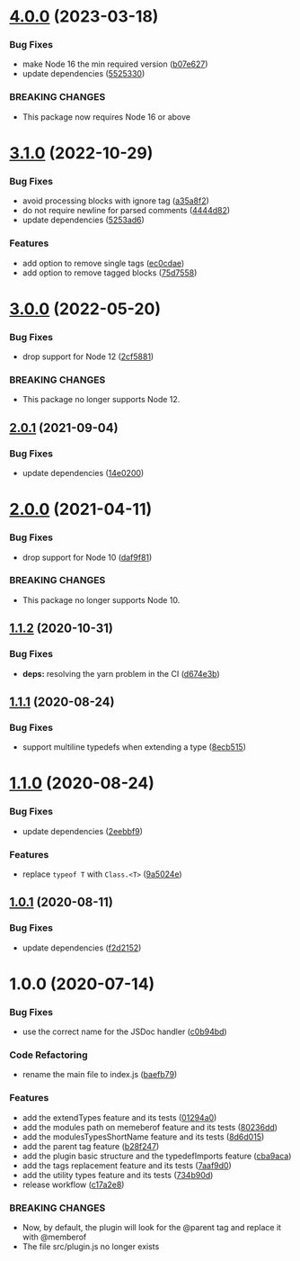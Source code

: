# [4.0.0](https://github.com/homer0/jsdoc-ts-utils/compare/3.1.0...4.0.0) (2023-03-18)


### Bug Fixes

* make Node 16 the min required version ([b07e627](https://github.com/homer0/jsdoc-ts-utils/commit/b07e627d9ff41a2230b3211c1dcf568ed98b2c04))
* update dependencies ([5525330](https://github.com/homer0/jsdoc-ts-utils/commit/5525330d0ec3eda6f8c2cf20944c1832bdf5f269))


### BREAKING CHANGES

* This package now requires Node 16 or above

# [3.1.0](https://github.com/homer0/jsdoc-ts-utils/compare/3.0.0...3.1.0) (2022-10-29)


### Bug Fixes

* avoid processing blocks with ignore tag ([a35a8f2](https://github.com/homer0/jsdoc-ts-utils/commit/a35a8f23ecec6c94ce419e3b514f75960240815d))
* do not require newline for parsed comments ([4444d82](https://github.com/homer0/jsdoc-ts-utils/commit/4444d82dae7ba37500725d81ce8d3d1133e74638))
* update dependencies ([5253ad6](https://github.com/homer0/jsdoc-ts-utils/commit/5253ad6f34388aa17ec0d0a58edcc75f135ad657))


### Features

* add option to remove single tags ([ec0cdae](https://github.com/homer0/jsdoc-ts-utils/commit/ec0cdae9016c6e3bdb48428a11c43118ea9d98de))
* add option to remove tagged blocks ([75d7558](https://github.com/homer0/jsdoc-ts-utils/commit/75d7558648d56f6fb104db31d3c165472e0cdc7f))

# [3.0.0](https://github.com/homer0/jsdoc-ts-utils/compare/2.0.1...3.0.0) (2022-05-20)


### Bug Fixes

* drop support for Node 12 ([2cf5881](https://github.com/homer0/jsdoc-ts-utils/commit/2cf588129b212c1b86de1288ffee419825dfac46))


### BREAKING CHANGES

* This package no longer supports Node 12.

## [2.0.1](https://github.com/homer0/jsdoc-ts-utils/compare/2.0.0...2.0.1) (2021-09-04)


### Bug Fixes

* update dependencies ([14e0200](https://github.com/homer0/jsdoc-ts-utils/commit/14e020042cd503fbd3111e35dd5b3d4d21ce8643))

# [2.0.0](https://github.com/homer0/jsdoc-ts-utils/compare/1.1.2...2.0.0) (2021-04-11)


### Bug Fixes

* drop support for Node 10 ([daf9f81](https://github.com/homer0/jsdoc-ts-utils/commit/daf9f8182c9da01a642599eeb93a55b40bb0c1ae))


### BREAKING CHANGES

* This package no longer supports Node 10.

## [1.1.2](https://github.com/homer0/jsdoc-ts-utils/compare/1.1.1...1.1.2) (2020-10-31)


### Bug Fixes

* **deps:** resolving the yarn problem in the CI ([d674e3b](https://github.com/homer0/jsdoc-ts-utils/commit/d674e3b2dfda80ebdd6b6e691db690b7a54f910d))

## [1.1.1](https://github.com/homer0/jsdoc-ts-utils/compare/1.1.0...1.1.1) (2020-08-24)


### Bug Fixes

* support multiline typedefs when extending a type ([8ecb515](https://github.com/homer0/jsdoc-ts-utils/commit/8ecb515f91fada146f492e8008d33701d49275e2))

# [1.1.0](https://github.com/homer0/jsdoc-ts-utils/compare/1.0.1...1.1.0) (2020-08-24)


### Bug Fixes

* update dependencies ([2eebbf9](https://github.com/homer0/jsdoc-ts-utils/commit/2eebbf9d5bb90e70de05d338edfeb2ce46c183e0))


### Features

* replace `typeof T` with `Class.<T>` ([9a5024e](https://github.com/homer0/jsdoc-ts-utils/commit/9a5024e128b918014c107f6ce0f48f9dacafae7f))

## [1.0.1](https://github.com/homer0/jsdoc-ts-utils/compare/1.0.0...1.0.1) (2020-08-11)


### Bug Fixes

* update dependencies ([f2d2152](https://github.com/homer0/jsdoc-ts-utils/commit/f2d2152ff4a5b7f5b77c732ceef93e3c31c3fcad))

# 1.0.0 (2020-07-14)


### Bug Fixes

* use the correct name for the JSDoc handler ([c0b94bd](https://github.com/homer0/jsdoc-ts-utils/commit/c0b94bdd8acc524fb5788c9c144012cc3f1b75f7))


### Code Refactoring

* rename the main file to index.js ([baefb79](https://github.com/homer0/jsdoc-ts-utils/commit/baefb79a996fc3c5c88e077da5330bb83a974625))


### Features

* add the extendTypes feature and its tests ([01294a0](https://github.com/homer0/jsdoc-ts-utils/commit/01294a0ee872d2acf4e7d6e43ccedb60e2abd8bc))
* add the modules path on memeberof feature and its tests ([80236dd](https://github.com/homer0/jsdoc-ts-utils/commit/80236ddc8db6f1718155a986e0eebfe47f9a18ae))
* add the modulesTypesShortName feature and its tests ([8d6d015](https://github.com/homer0/jsdoc-ts-utils/commit/8d6d015629b3c4fabac85501f5aef455777afd75))
* add the parent tag feature ([b28f247](https://github.com/homer0/jsdoc-ts-utils/commit/b28f247a76090b915758fa806e2869d1555acf81))
* add the plugin basic structure and the typedefImports feature ([cba9aca](https://github.com/homer0/jsdoc-ts-utils/commit/cba9acac56ccd41ecfebb97b8c7958061f27ab51))
* add the tags replacement feature and its tests ([7aaf9d0](https://github.com/homer0/jsdoc-ts-utils/commit/7aaf9d08c61f31b51c89fd3818e58ff520ed2e56))
* add the utility types feature and its tests ([734b90d](https://github.com/homer0/jsdoc-ts-utils/commit/734b90de93c2a02350f7aa3a8f970bfaef0ec254))
* release workflow ([c17a2e8](https://github.com/homer0/jsdoc-ts-utils/commit/c17a2e89d191887ba548a73898bdf11dd68f8b50))


### BREAKING CHANGES

* Now, by default, the plugin will look for the @parent tag and replace it with
@memberof
* The file src/plugin.js no longer exists

